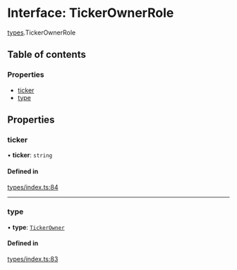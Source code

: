 # Interface: TickerOwnerRole

[types](../wiki/types).TickerOwnerRole

## Table of contents

### Properties

- [ticker](../wiki/types.TickerOwnerRole#ticker)
- [type](../wiki/types.TickerOwnerRole#type)

## Properties

### ticker

• **ticker**: `string`

#### Defined in

[types/index.ts:84](https://github.com/PolymeshAssociation/polymesh-sdk/blob/16e8c2ca/src/types/index.ts#L84)

___

### type

• **type**: [`TickerOwner`](../wiki/types.RoleType#tickerowner)

#### Defined in

[types/index.ts:83](https://github.com/PolymeshAssociation/polymesh-sdk/blob/16e8c2ca/src/types/index.ts#L83)
